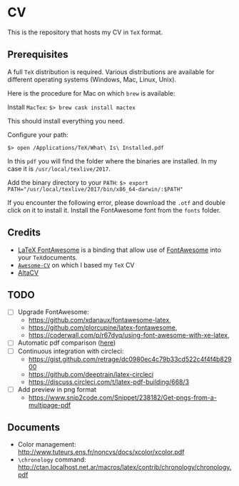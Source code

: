 # CV

This is the repository that hosts my CV in `TeX` format.

## Prerequisites

A full `TeX` distribution is required. Various distributions are available for different operating systems (Windows, Mac, Linux, Unix).

Here is the procedure for Mac on which `brew` is available:

Install `MacTex`: `$> brew cask install mactex`

This should install everything you need.

Configure your path:

`$> open /Applications/TeX/What\ Is\ Installed.pdf`

In this `pdf` you will find the folder where the binaries are installed. In my case it is `/usr/local/texlive/2017`.

Add the binary directory to your `PATH`: `$> export PATH="/usr/local/texlive/2017/bin/x86_64-darwin/:$PATH"`

If you encounter the following error, please download the `.otf` and double click on it to install it. Install the FontAwesome font from the `fonts` folder.

## Credits

- [LaTeX FontAwesome](https://github.com/plorcupine/latex-fontawesome) is a binding that allow use of [FontAwesome](http://fontawesome.io/) into your `TeX`documents.
- [`Awesome-CV`](https://github.com/posquit0/Awesome-CV) on which I based my `TeX` CV
- [AltaCV](https://github.com/liantze/AltaCV)


## TODO

- [ ] Upgrade FontAwesome:
  - https://github.com/xdanaux/fontawesome-latex,
  - https://github.com/plorcupine/latex-fontawesome,
  - https://coderwall.com/p/r67dyq/using-font-awesome-with-xe-latex,
- [ ] Automatic pdf comparison ([here](https://github.com/vslavik/diff-pdf))
- [ ] Continuous integration with circleci:
  - https://gist.github.com/retrage/dc0980ec4c79b33cd522c4f4f4b82900
  - https://github.com/deeptrain/latex-circleci
  - https://discuss.circleci.com/t/latex-pdf-building/668/3
- [ ] Add preview in png format
  - https://www.snip2code.com/Snippet/238182/Get-pngs-from-a-multipage-pdf

## Documents

- Color management: http://www.tuteurs.ens.fr/noncvs/docs/xcolor/xcolor.pdf
- `\chronology` command: http://ctan.localhost.net.ar/macros/latex/contrib/chronology/chronology.pdf